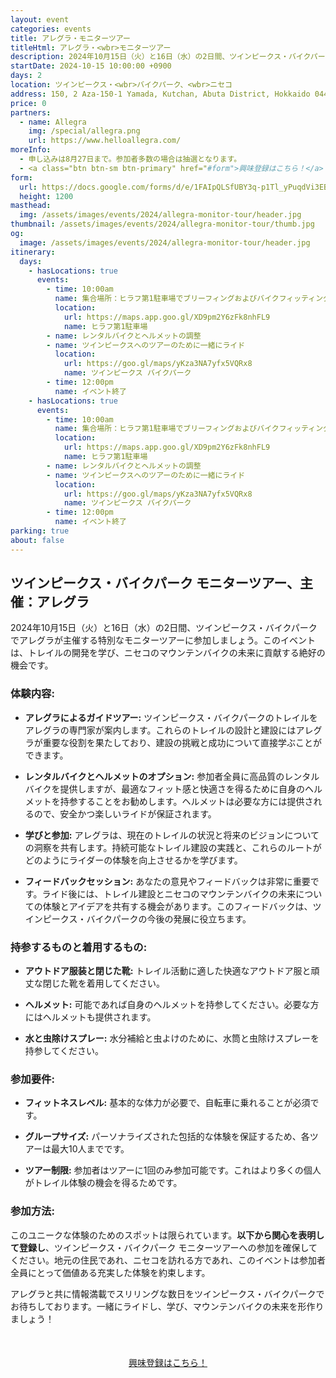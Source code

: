 ```yaml
---
layout: event
categories: events
title: アレグラ・モニターツアー
titleHtml: アレグラ・<wbr>モニターツアー
description: 2024年10月15日（火）と16日（水）の2日間、ツインピークス・バイクパークでアレグラが主催する特別なモニターツアーに参加しましょう。このイベントは、トレイルの開発を学び、ニセコのマウンテンバイクの未来に貢献する絶好の機会です。
startDate: 2024-10-15 10:00:00 +0900
days: 2
location: ツインピークス・<wbr>バイクパーク、<wbr>ニセコ
address: 150, 2 Aza-150-1 Yamada, Kutchan, Abuta District, Hokkaido 044-0081
price: 0
partners:
  - name: Allegra
    img: /special/allegra.png
    url: https://www.helloallegra.com/
moreInfo:
  - 申し込みは8月27日まで。参加者多数の場合は抽選となります。
  - <a class="btn btn-sm btn-primary" href="#form">興味登録はこちら！</a>
form:
  url: https://docs.google.com/forms/d/e/1FAIpQLSfUBY3q-p1Tl_yPuqdVi3EBWhkdOJYt7P7Zz5i3pY5c7Mglrg/viewform?embedded=true&hl=jp
  height: 1200
masthead:
  img: /assets/images/events/2024/allegra-monitor-tour/header.jpg
thumbnail: /assets/images/events/2024/allegra-monitor-tour/thumb.jpg
og:
  image: /assets/images/events/2024/allegra-monitor-tour/header.jpg
itinerary:
  days:
    - hasLocations: true
      events:
        - time: 10:00am
          name: 集合場所：ヒラフ第1駐車場でブリーフィングおよびバイクフィッティング
          location:
            url: https://maps.app.goo.gl/XD9pm2Y6zFk8nhFL9
            name: ヒラフ第1駐車場
        - name: レンタルバイクとヘルメットの調整
        - name: ツインピークスへのツアーのために一緒にライド
          location:
            url: https://goo.gl/maps/yKza3NA7yfx5VQRx8
            name: ツインピークス バイクパーク
        - time: 12:00pm
          name: イベント終了
    - hasLocations: true
      events:
        - time: 10:00am
          name: 集合場所：ヒラフ第1駐車場でブリーフィングおよびバイクフィッティング
          location:
            url: https://maps.app.goo.gl/XD9pm2Y6zFk8nhFL9
            name: ヒラフ第1駐車場
        - name: レンタルバイクとヘルメットの調整
        - name: ツインピークスへのツアーのために一緒にライド
          location:
            url: https://goo.gl/maps/yKza3NA7yfx5VQRx8
            name: ツインピークス バイクパーク
        - time: 12:00pm
          name: イベント終了
parking: true
about: false
---
```

## ツインピークス・バイクパーク モニターツアー、<wbr>主催：アレグラ

2024年10月15日<wbr>（火）と<wbr>16日<wbr>（水）の<wbr>2日間、<wbr>ツインピークス・バイクパークで<wbr>アレグラが<wbr>主催する<wbr>特別な<wbr>モニターツアーに<wbr>参加しましょう。<wbr>この<wbr>イベントは、<wbr>トレイルの<wbr>開発を<wbr>学び、<wbr>ニセコの<wbr>マウンテンバイクの<wbr>未来に<wbr>貢献する<wbr>絶好の<wbr>機会です。

### 体験内容:

- **アレグラに<wbr>よる<wbr>ガイドツアー:** ツインピークス・バイクパークの<wbr>トレイルを<wbr>アレグラの<wbr>専門家が<wbr>案内します。<wbr>これらの<wbr>トレイルの<wbr>設計と<wbr>建設には<wbr>アレグラが<wbr>重要な<wbr>役割を<wbr>果たしており、<wbr>建設の<wbr>挑戦と<wbr>成功に<wbr>ついて<wbr>直接学ぶことができます。

- **レンタルバイクと<wbr>ヘルメットの<wbr>オプション:** 参加者全員に<wbr>高品質の<wbr>レンタルバイクを<wbr>提供しますが、<wbr>最適な<wbr>フィット感と<wbr>快適さを<wbr>得る<wbr>ために<wbr>自身の<wbr>ヘルメットを<wbr>持参する<wbr>ことを<wbr>お勧めします。<wbr>ヘルメットは<wbr>必要な<wbr>方には<wbr>提供されるので、<wbr>安全かつ<wbr>楽しい<wbr>ライドが<wbr>保証されます。

- **学びと<wbr>参加:** アレグラは、<wbr>現在の<wbr>トレイルの<wbr>状況と<wbr>将来の<wbr>ビジョンに<wbr>ついての<wbr>洞察を<wbr>共有します。<wbr>持続可能な<wbr>トレイル建設の<wbr>実践と、<wbr>これらの<wbr>ルートが<wbr>どのように<wbr>ライダーの<wbr>体験を<wbr>向上させるかを<wbr>学びます。

- **フィードバックセッション:** あなたの<wbr>意見や<wbr>フィードバックは<wbr>非常に<wbr>重要です。<wbr>ライド後には、<wbr>トレイル建設と<wbr>ニセコの<wbr>マウンテンバイクの<wbr>未来に<wbr>ついての<wbr>体験と<wbr>アイデアを<wbr>共有する<wbr>機会が<wbr>あります。<wbr>この<wbr>フィードバックは、<wbr>ツインピークス・バイクパークの<wbr>今後の<wbr>発展に<wbr>役立ちます。

### 持参する<wbr>ものと<wbr>着用する<wbr>もの<wbr>:

- **アウトドア服装と<wbr>閉じた<wbr>靴:** トレイル活動に<wbr>適した<wbr>快適な<wbr>アウトドア服と<wbr>頑丈な<wbr>閉じた<wbr>靴を<wbr>着用してください。

- **ヘルメット:** 可能で<wbr>あれば<wbr>自身の<wbr>ヘルメットを<wbr>持参してください。<wbr>必要な<wbr>方には<wbr>ヘルメットも<wbr>提供されます。

- **水と<wbr>虫除けスプレー:** 水分<wbr>補給と<wbr>虫よけの<wbr>ために、<wbr>水筒と<wbr>虫除けスプレーを<wbr>持参してください。

### 参加要件:

- **フィットネスレベル:** 基本的な<wbr>体力が<wbr>必要で、<wbr>自転車に<wbr>乗れる<wbr>ことが<wbr>必須です。

- **グループサイズ:** パーソナライズされた<wbr>包括的な<wbr>体験を<wbr>保証する<wbr>ため、<wbr>各ツアーは<wbr>最大10人までです。

- **ツアー制限:** 参加者は<wbr>ツアーに<wbr>1回の<wbr>み参加可能です。<wbr>これは<wbr>より<wbr>多くの<wbr>個人が<wbr>トレイル体験の<wbr>機会を<wbr>得る<wbr>ためです。

### 参加方法:

この<wbr>ユニークな<wbr>体験の<wbr>ための<wbr>スポットは<wbr>限られています。<wbr>**以下から<wbr>関心を<wbr>表明して<wbr>登録し**、<wbr>ツインピークス・バイクパーク モニターツアーへの<wbr>参加を<wbr>確保してください。<wbr>地元の<wbr>住民であれ、<wbr>ニセコを<wbr>訪れる<wbr>方であれ、<wbr>この<wbr>イベントは<wbr>参加者全員に<wbr>とって<wbr>価値ある<wbr>充実した<wbr>体験を<wbr>約束します。

アレグラと<wbr>共に<wbr>情報満載で<wbr>スリリングな<wbr>数日を<wbr>ツインピークス・バイクパークで<wbr>お待ちしております。<wbr>一緒に<wbr>ライドし、<wbr>学び、<wbr>マウンテンバイクの<wbr>未来を<wbr>形作りましょう！

<div style="text-align:center; margin:50px 0;">
  <a class="btn btn-primary" href="#form">興味登録はこちら！</a>
</div>

